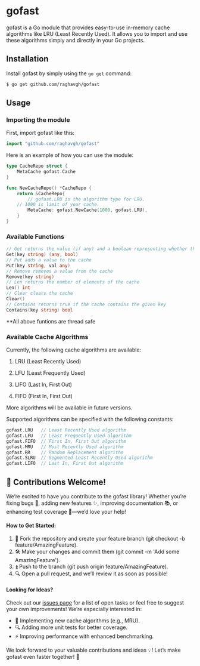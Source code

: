 # gofast

gofast is a Go module that provides easy-to-use in-memory cache algorithms like LRU (Least Recently Used). It allows you to import and use these algorithms simply and directly in your Go projects.

## Installation

Install gofast by simply using the `go get` command:

```bash
$ go get github.com/raghavgh/gofast
```

## Usage
### Importing the module
First, import gofast like this:

```go
import "github.com/raghavgh/gofast"
```
Here is an example of how you can use the module:
```go
type CacheRepo struct {
    MetaCache gofast.Cache
}

func NewCacheRepo() *CacheRepo {
    return &CacheRepo{
        // gofast.LRU is the algorithm type for LRU.
	// 1000 is limit of your cache.
        MetaCache: gofast.NewCache(1000, gofast.LRU),
    }
}
```
### Available Functions
```go
// Get returns the value (if any) and a boolean representing whether the value was found or not
Get(key string) (any, bool)
// Put adds a value to the cache
Put(key string, val any)
// Remove removes a value from the cache
Remove(key string)
// Len returns the number of elements of the cache
Len() int
// Clear clears the cache
Clear()
// Contains returns true if the cache contains the given key
Contains(key string) bool
```
**All above funtions are thread safe

### Available Cache Algorithms
Currently, the following cache algorithms are available:

1. LRU (Least Recently Used)

2. LFU (Least Frequently Used)

3. LIFO (Last In, First Out)

4. FIFO (First In, First Out) 

More algorithms will be available in future versions.

Supported algorithms can be specified with the following constants:

```go
gofast.LRU   // Least Recently Used algorithm
gofast.LFU   // Least Frequently Used algorithm
gofast.FIFO  // First In, First Out algorithm
gofast.MRU   // Most Recently Used algorithm
gofast.RR    // Random Replacement algorithm
gofast.SLRU  // Segmented Least Recently Used algorithm
gofast.LIFO  // Last In, First Out algorithm
```
## 🤝 Contributions Welcome!
We’re excited to have you contribute to the gofast library! Whether you’re fixing bugs 🐛, adding new features ✨, improving documentation 📚, or enhancing test coverage 🧪—we’d love your help!

#### How to Get Started:

1. 🍴 Fork the repository and create your feature branch (git checkout -b feature/AmazingFeature).
2. 🛠️ Make your changes and commit them (git commit -m 'Add some AmazingFeature').
3. ⏫ Push to the branch (git push origin feature/AmazingFeature).
4. 🔍 Open a pull request, and we’ll review it as soon as possible!

#### Looking for Ideas?

Check out our [issues page](https://github.com/raghavgh/gofast/issues) for a list of open tasks or feel free to suggest your own improvements! We’re especially interested in:

- 🧩 Implementing new cache algorithms (e.g., MRU). 
- 🔍 Adding more unit tests for better coverage. 
- ⚡ Improving performance with enhanced benchmarking.

We look forward to your valuable contributions and ideas 💡! Let’s make gofast even faster together! 🎉
